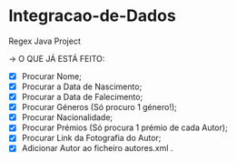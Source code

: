 # Integracao-de-Dados
Regex Java Project

-> O QUE JÁ ESTÁ FEITO:
 - [x] Procurar Nome;
 - [x] Procurar a Data de Nascimento;
 - [x] Procurar a Data de Falecimento;
 - [x] Procurar Géneros (Só procuro 1 género!);
 - [x] Procurar Nacionalidade;
 - [x] Procurar Prémios (Só procura 1 prémio de cada Autor);
 - [x] Procurar Link da Fotografia do Autor;
 - [x] Adicionar Autor ao ficheiro autores.xml . 
